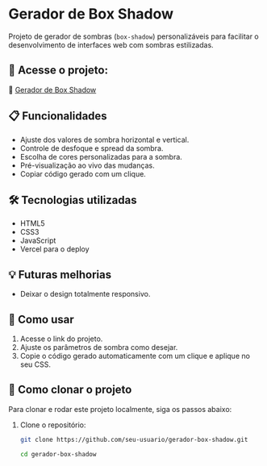 # Gerador de Box Shadow

Projeto de gerador de sombras (`box-shadow`) personalizáveis para facilitar o desenvolvimento de interfaces web com sombras estilizadas.

## 🚀 Acesse o projeto:

🔗 [Gerador de Box Shadow](https://gerador-box-shadow-psi.vercel.app/)

## 📋 Funcionalidades

- Ajuste dos valores de sombra horizontal e vertical.
- Controle de desfoque e spread da sombra.
- Escolha de cores personalizadas para a sombra.
- Pré-visualização ao vivo das mudanças.
- Copiar código gerado com um clique.

## 🛠️ Tecnologias utilizadas

- HTML5
- CSS3
- JavaScript
- Vercel para o deploy

## 💡 Futuras melhorias

- Deixar o design totalmente responsivo.

## 📂 Como usar

1. Acesse o link do projeto.
2. Ajuste os parâmetros de sombra como desejar.
3. Copie o código gerado automaticamente com um clique e aplique no seu CSS.

## 🚀 Como clonar o projeto

Para clonar e rodar este projeto localmente, siga os passos abaixo:

1. Clone o repositório:
   ```bash
   git clone https://github.com/seu-usuario/gerador-box-shadow.git

   cd gerador-box-shadow
